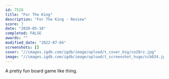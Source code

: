 ```yaml
---
id: 7528
title: "For The King"
description: "For The King - Review"
score: 7
date: "2020-05-10"
completed: FALSE
awards: ""
modified_date: "2022-07-04"
screenshots: []
cover: "//images.igdb.com/igdb/image/upload/t_cover_big/co28rz.jpg"
image: "//images.igdb.com/igdb/image/upload/t_screenshot_huge/scb034.jpg"
---
```

A pretty fun board game like thing.
